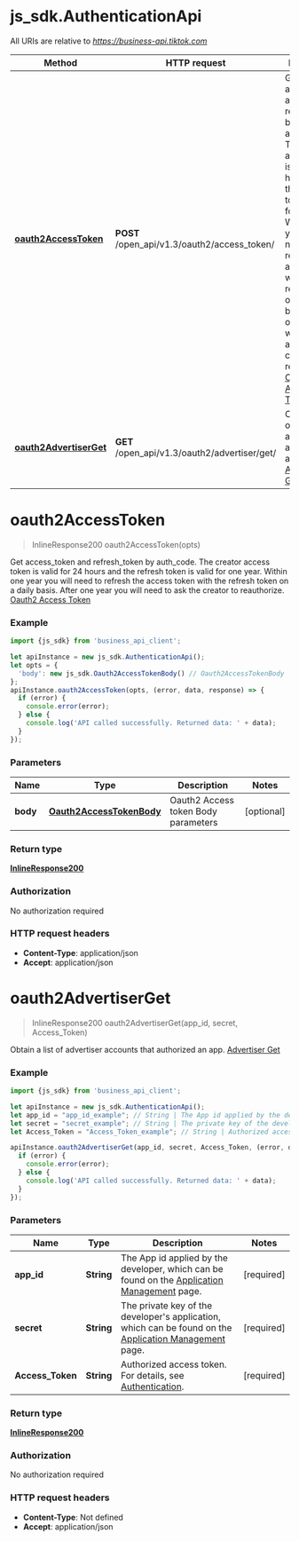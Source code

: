 # js_sdk.AuthenticationApi

All URIs are relative to *https://business-api.tiktok.com*

Method | HTTP request | Description
------------- | ------------- | -------------
[**oauth2AccessToken**](AuthenticationApi.md#oauth2AccessToken) | **POST** /open_api/v1.3/oauth2/access_token/ | Get access_token and refresh_token by auth_code. The creator access token is valid for 24 hours and the refresh token is valid for one year. Within one year you will need to refresh the access token with the refresh token on a daily basis. After one year you will need to ask the creator to reauthorize. [Oauth2 Access Token](https://ads.tiktok.com/marketing_api/docs?id&#x3D;1739965703387137)
[**oauth2AdvertiserGet**](AuthenticationApi.md#oauth2AdvertiserGet) | **GET** /open_api/v1.3/oauth2/advertiser/get/ | Obtain a list of advertiser accounts that authorized an app. [Advertiser Get](https://ads.tiktok.com/marketing_api/docs?id&#x3D;1738455508553729)

<a name="oauth2AccessToken"></a>
# **oauth2AccessToken**
> InlineResponse200 oauth2AccessToken(opts)

Get access_token and refresh_token by auth_code. The creator access token is valid for 24 hours and the refresh token is valid for one year. Within one year you will need to refresh the access token with the refresh token on a daily basis. After one year you will need to ask the creator to reauthorize. [Oauth2 Access Token](https://ads.tiktok.com/marketing_api/docs?id&#x3D;1739965703387137)

### Example
```javascript
import {js_sdk} from 'business_api_client';

let apiInstance = new js_sdk.AuthenticationApi();
let opts = { 
  'body': new js_sdk.Oauth2AccessTokenBody() // Oauth2AccessTokenBody | Oauth2 Access token Body parameters
};
apiInstance.oauth2AccessToken(opts, (error, data, response) => {
  if (error) {
    console.error(error);
  } else {
    console.log('API called successfully. Returned data: ' + data);
  }
});
```

### Parameters

Name | Type | Description  | Notes
------------- | ------------- | ------------- | -------------
 **body** | [**Oauth2AccessTokenBody**](Oauth2AccessTokenBody.md)| Oauth2 Access token Body parameters | [optional] 

### Return type

[**InlineResponse200**](InlineResponse200.md)

### Authorization

No authorization required

### HTTP request headers

 - **Content-Type**: application/json
 - **Accept**: application/json

<a name="oauth2AdvertiserGet"></a>
# **oauth2AdvertiserGet**
> InlineResponse200 oauth2AdvertiserGet(app_id, secret, Access_Token)

Obtain a list of advertiser accounts that authorized an app. [Advertiser Get](https://ads.tiktok.com/marketing_api/docs?id&#x3D;1738455508553729)

### Example
```javascript
import {js_sdk} from 'business_api_client';

let apiInstance = new js_sdk.AuthenticationApi();
let app_id = "app_id_example"; // String | The App id applied by the developer, which can be found on the [Application Management](https://ads.tiktok.com/marketing_api/apps/) page.
let secret = "secret_example"; // String | The private key of the developer's application, which can be found on the [Application Management](https://ads.tiktok.com/marketing_api/apps/) page.
let Access_Token = "Access_Token_example"; // String | Authorized access token. For details, see [Authentication](https://ads.tiktok.com/marketing_api/docs?id=1738373164380162).

apiInstance.oauth2AdvertiserGet(app_id, secret, Access_Token, (error, data, response) => {
  if (error) {
    console.error(error);
  } else {
    console.log('API called successfully. Returned data: ' + data);
  }
});
```

### Parameters

Name | Type | Description  | Notes
------------- | ------------- | ------------- | -------------
 **app_id** | **String**| The App id applied by the developer, which can be found on the [Application Management](https://ads.tiktok.com/marketing_api/apps/) page. |[required]  
 **secret** | **String**| The private key of the developer&#x27;s application, which can be found on the [Application Management](https://ads.tiktok.com/marketing_api/apps/) page. |[required]  
 **Access_Token** | **String**| Authorized access token. For details, see [Authentication](https://ads.tiktok.com/marketing_api/docs?id&#x3D;1738373164380162). |[required]  

### Return type

[**InlineResponse200**](InlineResponse200.md)

### Authorization

No authorization required

### HTTP request headers

 - **Content-Type**: Not defined
 - **Accept**: application/json

